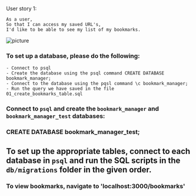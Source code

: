 User story 1:

```
As a user,
So that I can access my saved URL's,
I'd like to be able to see my list of my bookmarks.
```

![picture](https://raw.githubusercontent.com/rhc07/bookmark_manager/master/images/Screenshot%202021-02-22%20at%2015.10.18.png)

### To set up a database, please do the following:

```
- Connect to psql
- Create the database using the psql command CREATE DATABASE bookmark_manager;
- Connect to the database using the pqsl command \c bookmark_manager;
- Run the query we have saved in the file 01_create_bookmarks_table.sql
```

### Connect to `psql` and create the `bookmark_manager` and `bookmark_manager_test` databases:

### CREATE DATABASE bookmark_manager_test;

## To set up the appropriate tables, connect to each database in `psql` and run the SQL scripts in the `db/migrations` folder in the given order.

### To view bookmarks, navigate to 'localhost:3000/bookmarks'
